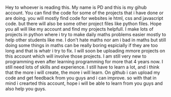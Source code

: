 Hey to whoever is reading this. My name is PD and this is my gihub account.
You can find the code for some of the projects that i have done or are doing. you will mostly find code for websites ie html, css and javascript code. but there will also be some other project files like python files. 
Hope you all will like my account and find my projects helpfull. I make lots of projects in python where i try to make daily maths problems easier mostly to help other students like me.
I don't hate maths nor am i bad in maths but still doing some things in maths can be really boring espicially if they are too long and that is whatr i try to fix.
I will soon be uploading mmore projects on this account which will involve those projects.
I am still very new to programming even after learning programming for more that 4 years now. I still need lots of skills and experience. 
I still have to learn a lot, and i think that the more i will create, the more i will learn. On github i can upload my code and get feedback from you guys and i can improve.
so with that in mind i crearted this account, hope i will be able to learn from you guys and also help you guys.
